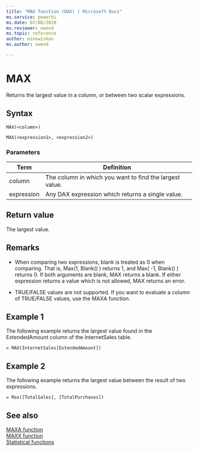 ```yaml
---
title: "MAX function (DAX) | Microsoft Docs"
ms.service: powerbi 
ms.date: 07/08/2020
ms.reviewer: owend
ms.topic: reference
author: minewiskan
ms.author: owend

---
```

# MAX

Returns the largest value in a column, or between two scalar expressions.  
  
## Syntax  
  
```dax
MAX(<column>)  
```

```dax
MAX(<expression1>, <expression2>)
```
  
### Parameters
  
|Term|Definition|  
|--------|--------------|  
|column|The column in which you want to find the largest value.|  
|expression|Any DAX expression which returns a single value.|  
  
## Return value

The largest value.
  
## Remarks  

- When comparing two expressions, blank is treated as 0 when comparing. That is, Max(1, Blank() ) returns 1, and Max( -1, Blank() ) returns 0. If both arguments are blank, MAX returns a blank. If either expression returns a value which is not allowed, MAX returns an error.

- TRUE/FALSE values are not supported. If you want to evaluate a column of TRUE/FALSE values, use the MAXA function.
  
## Example 1

The following example returns the largest value found in the ExtendedAmount column of the InternetSales table.  
  
```dax
= MAX(InternetSales[ExtendedAmount])  
```

## Example 2

The following example returns the largest value between the result of two expressions.  
  
```dax
= Max([TotalSales], [TotalPurchases])
```

## See also

[MAXA function](maxa-function-dax.md)  
[MAXX function](maxx-function-dax.md)  
[Statistical functions](statistical-functions-dax.md)  
